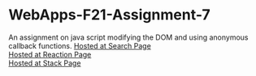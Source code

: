 # WebApps-F21-Assignment-7
An assignment on java script modifying the DOM and using anonymous callback functions.
[Hosted at Search Page](https://44-563-webapps-f21.github.io/webapps-f21-assignment-7-S545395/search.html)<br>
[Hosted at Reaction Page](https://44-563-webapps-f21.github.io/webapps-f21-assignment-7-S545395/reaction.html)<br>
[Hosted at Stack Page](https://44-563-webapps-f21.github.io/webapps-f21-assignment-7-S545395/stack.html)